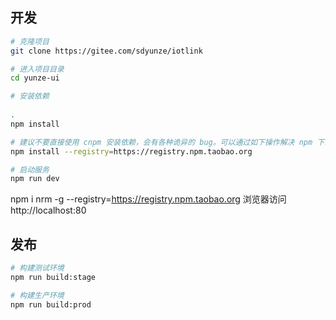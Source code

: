 ## 开发

```bash
# 克隆项目
git clone https://gitee.com/sdyunze/iotlink

# 进入项目目录
cd yunze-ui

# 安装依赖
 
.
npm install

# 建议不要直接使用 cnpm 安装依赖，会有各种诡异的 bug。可以通过如下操作解决 npm 下载速度慢的问题
npm install --registry=https://registry.npm.taobao.org

# 启动服务
npm run dev
```
npm i nrm -g --registry=https://registry.npm.taobao.org
浏览器访问 http://localhost:80

## 发布

```bash
# 构建测试环境
npm run build:stage

# 构建生产环境
npm run build:prod
```